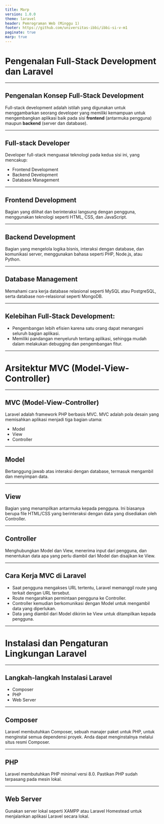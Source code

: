 ```yaml
---
title: Marp
version: 1.0.0
theme: laravel
header: Pemrograman Web (Minggu 1)
footer: https://github.com/universitas-ibbi/ibbi-si-v-m1
paginate: true
marp: true
---
```


<!-- 
_class: lead 
_paginate: skip
-->

# Pengenalan Full-Stack Development dan Laravel

---

## Pengenalan Konsep Full-Stack Development

Full-stack development adalah istilah yang digunakan untuk menggambarkan seorang developer yang memiliki kemampuan untuk mengembangkan aplikasi baik pada sisi **frontend** (antarmuka pengguna) maupun **backend** (server dan database).

---

## Full-stack Developer

Developer full-stack menguasai teknologi pada kedua sisi ini, yang mencakup:

- Frontend Development
- Backend Development
- Database Management

---

## Frontend Development

Bagian yang dilihat dan berinteraksi langsung dengan pengguna, menggunakan teknologi seperti HTML, CSS, dan JavaScript.

---

## Backend Development

Bagian yang mengelola logika bisnis, interaksi dengan database, dan komunikasi server, menggunakan bahasa seperti PHP, Node.js, atau Python.

--- 

## Database Management

Memahami cara kerja database relasional seperti MySQL atau PostgreSQL, serta database non-relasional seperti MongoDB.
  
---

## Kelebihan Full-Stack Development:

- Pengembangan lebih efisien karena satu orang dapat menangani seluruh bagian aplikasi.
- Memiliki pandangan menyeluruh tentang aplikasi, sehingga mudah dalam melakukan debugging dan pengembangan fitur.

---

<!-- 
_class: lead 
_paginate: skip
-->

# Arsitektur MVC (Model-View-Controller)

---

## MVC (Model-View-Controller)

Laravel adalah framework PHP berbasis MVC. MVC adalah pola desain yang memisahkan aplikasi menjadi tiga bagian utama:
- Model
- View
- Controller
 
--- 

##  Model

Bertanggung jawab atas interaksi dengan database, termasuk mengambil dan menyimpan data.

---

## View

Bagian yang menampilkan antarmuka kepada pengguna. Ini biasanya berupa file HTML/CSS yang berinteraksi dengan data yang disediakan oleh Controller.

--- 

## Controller

Menghubungkan Model dan View, menerima input dari pengguna, dan menentukan data apa yang perlu diambil dari Model dan disajikan ke View.

---

## Cara Kerja MVC di Laravel

- Saat pengguna mengakses URL tertentu, Laravel memanggil route yang terkait dengan URL tersebut.
- Route mengarahkan permintaan pengguna ke Controller.
- Controller kemudian berkomunikasi dengan Model untuk mengambil data yang diperlukan.
- Data yang diambil dari Model dikirim ke View untuk ditampilkan kepada pengguna.

---

<!-- 
_class: lead 
_paginate: skip
-->

# Instalasi dan Pengaturan Lingkungan Laravel

---

## Langkah-langkah Instalasi Laravel

- Composer
- PHP
- Web Server

---

## Composer

Laravel membutuhkan Composer, sebuah manajer paket untuk PHP, untuk menginstal semua dependensi proyek. Anda dapat menginstalnya melalui situs resmi Composer.

---

## PHP

Laravel membutuhkan PHP minimal versi 8.0. Pastikan PHP sudah terpasang pada mesin lokal.

---

## Web Server

Gunakan server lokal seperti XAMPP atau Laravel Homestead untuk menjalankan aplikasi Laravel secara lokal.
